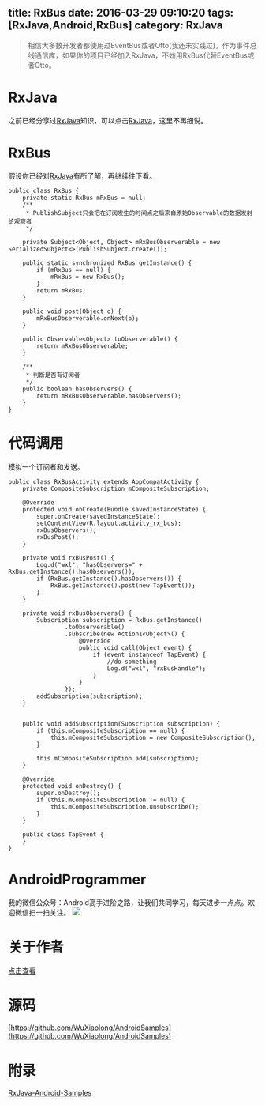 title: RxBus
date: 2016-03-29 09:10:20
tags: [RxJava,Android,RxBus]
category: RxJava
---

> 相信大多数开发者都使用过EventBus或者Otto(我还未实践过)，作为事件总线通信库，如果你的项目已经加入RxJava，不妨用RxBus代替EventBus或者Otto。

# RxJava
之前已经分享过[RxJava](http://wuxiaolong.me/2016/01/18/rxjava/)知识，可以点击[RxJava](http://wuxiaolong.me/2016/01/18/rxjava/)，这里不再细说。

# RxBus 
假设你已经对[RxJava](http://wuxiaolong.me/2016/01/18/rxjava/)有所了解，再继续往下看。
<!--more-->
```
public class RxBus {
    private static RxBus mRxBus = null;
    /**
     * PublishSubject只会把在订阅发生的时间点之后来自原始Observable的数据发射给观察者
     */

    private Subject<Object, Object> mRxBusObserverable = new SerializedSubject<>(PublishSubject.create());

    public static synchronized RxBus getInstance() {
        if (mRxBus == null) {
            mRxBus = new RxBus();
        }
        return mRxBus;
    }

    public void post(Object o) {
        mRxBusObserverable.onNext(o);
    }

    public Observable<Object> toObserverable() {
        return mRxBusObserverable;
    }

    /**
     * 判断是否有订阅者
     */
    public boolean hasObservers() {
        return mRxBusObserverable.hasObservers();
    }
}
```
# 代码调用
模拟一个订阅者和发送。
```
public class RxBusActivity extends AppCompatActivity {
    private CompositeSubscription mCompositeSubscription;

    @Override
    protected void onCreate(Bundle savedInstanceState) {
        super.onCreate(savedInstanceState);
        setContentView(R.layout.activity_rx_bus);
        rxBusObservers();
        rxBusPost();
    }

    private void rxBusPost() {
        Log.d("wxl", "hasObservers=" + RxBus.getInstance().hasObservers());
        if (RxBus.getInstance().hasObservers()) {
            RxBus.getInstance().post(new TapEvent());
        }
    }

    private void rxBusObservers() {
        Subscription subscription = RxBus.getInstance()
                .toObserverable()
                .subscribe(new Action1<Object>() {
                    @Override
                    public void call(Object event) {
                        if (event instanceof TapEvent) {
                            //do something
                            Log.d("wxl", "rxBusHandle");
                        }
                    }
                });
        addSubscription(subscription);
    }


    public void addSubscription(Subscription subscription) {
        if (this.mCompositeSubscription == null) {
            this.mCompositeSubscription = new CompositeSubscription();
        }

        this.mCompositeSubscription.add(subscription);
    }

    @Override
    protected void onDestroy() {
        super.onDestroy();
        if (this.mCompositeSubscription != null) {
            this.mCompositeSubscription.unsubscribe();
        }
    }

    public class TapEvent {
    }
}
```

# AndroidProgrammer
我的微信公众号：Android高手进阶之路，让我们共同学习，每天进步一点点。欢迎微信扫一扫关注。
![](http://7q5c2h.com1.z0.glb.clouddn.com/qrcode_AndroidProgrammer.jpg)

# 关于作者
[点击查看](http://wuxiaolong.me/about/)

# 源码
[https://github.com/WuXiaolong/AndroidSamples](https://github.com/WuXiaolong/AndroidSamples)

# 附录
[RxJava-Android-Samples](https://github.com/kaushikgopal/RxJava-Android-Samples/blob/master/app/src/main/java/com/morihacky/android/rxjava/rxbus/RxBus.java)




